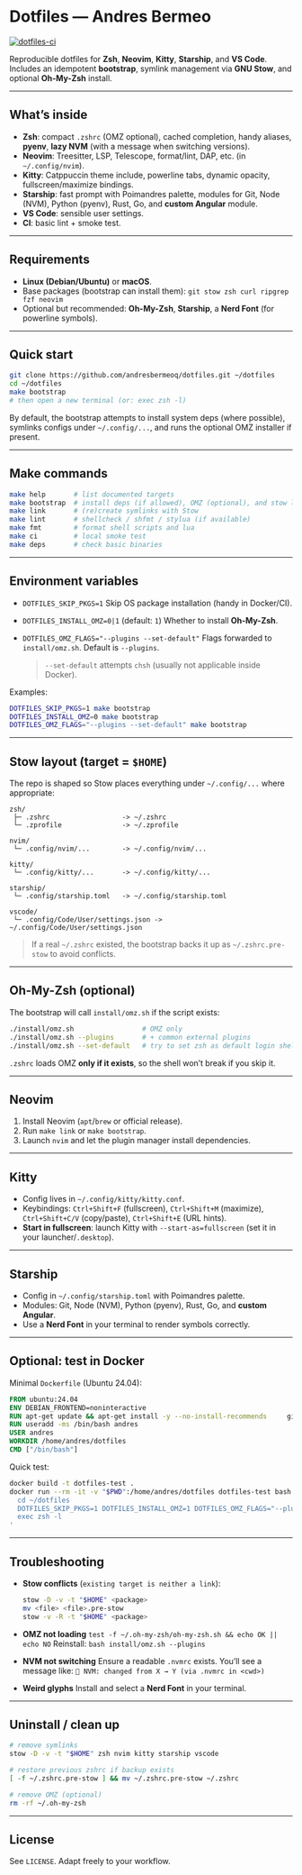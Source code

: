 # Dotfiles — Andres Bermeo

[![dotfiles-ci](https://github.com/andresbermeoq/dotfiles/actions/workflows/dotfiles-ci.yml/badge.svg?branch=main)](https://github.com/andresbermeoq/dotfiles/actions/workflows/dotfiles-ci.yml)

Reproducible dotfiles for **Zsh**, **Neovim**, **Kitty**, **Starship**, and **VS Code**.
Includes an idempotent **bootstrap**, symlink management via **GNU Stow**, and optional **Oh-My-Zsh** install.

---

## What’s inside

- **Zsh**: compact `.zshrc` (OMZ optional), cached completion, handy aliases, **pyenv**, **lazy NVM** (with a message when switching versions).
- **Neovim**: Treesitter, LSP, Telescope, format/lint, DAP, etc. (in `~/.config/nvim`).
- **Kitty**: Catppuccin theme include, powerline tabs, dynamic opacity, fullscreen/maximize bindings.
- **Starship**: fast prompt with Poimandres palette, modules for Git, Node (NVM), Python (pyenv), Rust, Go, and **custom Angular** module.
- **VS Code**: sensible user settings.
- **CI**: basic lint + smoke test.

---

## Requirements

- **Linux (Debian/Ubuntu)** or **macOS**.
- Base packages (bootstrap can install them):
  `git stow zsh curl ripgrep fzf neovim`
- Optional but recommended: **Oh-My-Zsh**, **Starship**, a **Nerd Font** (for powerline symbols).

---

## Quick start

```bash
git clone https://github.com/andresbermeoq/dotfiles.git ~/dotfiles
cd ~/dotfiles
make bootstrap
# then open a new terminal (or: exec zsh -l)
```

By default, the bootstrap attempts to install system deps (where possible), symlinks configs under `~/.config/...`, and runs the optional OMZ installer if present.

---

## Make commands

```bash
make help       # list documented targets
make bootstrap  # install deps (if allowed), OMZ (optional), and stow links
make link       # (re)create symlinks with Stow
make lint       # shellcheck / shfmt / stylua (if available)
make fmt        # format shell scripts and lua
make ci         # local smoke test
make deps       # check basic binaries
```

---

## Environment variables

- `DOTFILES_SKIP_PKGS=1`
  Skip OS package installation (handy in Docker/CI).

- `DOTFILES_INSTALL_OMZ=0|1` (default: `1`)
  Whether to install **Oh-My-Zsh**.

- `DOTFILES_OMZ_FLAGS="--plugins --set-default"`
  Flags forwarded to `install/omz.sh`. Default is `--plugins`.
  > `--set-default` attempts `chsh` (usually not applicable inside Docker).

Examples:
```bash
DOTFILES_SKIP_PKGS=1 make bootstrap
DOTFILES_INSTALL_OMZ=0 make bootstrap
DOTFILES_OMZ_FLAGS="--plugins --set-default" make bootstrap
```

---

## Stow layout (target = `$HOME`)

The repo is shaped so Stow places everything under `~/.config/...` where appropriate:

```
zsh/
 ├─ .zshrc                  -> ~/.zshrc
 └─ .zprofile               -> ~/.zprofile

nvim/
 └─ .config/nvim/...        -> ~/.config/nvim/...

kitty/
 └─ .config/kitty/...       -> ~/.config/kitty/...

starship/
 └─ .config/starship.toml   -> ~/.config/starship.toml

vscode/
 └─ .config/Code/User/settings.json -> ~/.config/Code/User/settings.json
```

> If a real `~/.zshrc` existed, the bootstrap backs it up as `~/.zshrc.pre-stow` to avoid conflicts.

---

## Oh-My-Zsh (optional)

The bootstrap will call `install/omz.sh` if the script exists:

```bash
./install/omz.sh                 # OMZ only
./install/omz.sh --plugins       # + common external plugins
./install/omz.sh --set-default   # try to set zsh as default login shell
```

`.zshrc` loads OMZ **only if it exists**, so the shell won’t break if you skip it.

---

## Neovim

1) Install Neovim (`apt`/`brew` or official release).
2) Run `make link` or `make bootstrap`.
3) Launch `nvim` and let the plugin manager install dependencies.

---

## Kitty

- Config lives in `~/.config/kitty/kitty.conf`.
- Keybindings: `Ctrl+Shift+F` (fullscreen), `Ctrl+Shift+M` (maximize), `Ctrl+Shift+C/V` (copy/paste), `Ctrl+Shift+E` (URL hints).
- **Start in fullscreen**: launch Kitty with `--start-as=fullscreen` (set it in your launcher/`.desktop`).

---

## Starship

- Config in `~/.config/starship.toml` with Poimandres palette.
- Modules: Git, Node (NVM), Python (pyenv), Rust, Go, and **custom Angular**.
- Use a **Nerd Font** in your terminal to render symbols correctly.

---

## Optional: test in Docker

Minimal `Dockerfile` (Ubuntu 24.04):

```dockerfile
FROM ubuntu:24.04
ENV DEBIAN_FRONTEND=noninteractive
RUN apt-get update && apt-get install -y --no-install-recommends     git make stow zsh curl ripgrep fzf neovim ca-certificates locales  && rm -rf /var/lib/apt/lists/* && locale-gen en_US.UTF-8
RUN useradd -ms /bin/bash andres
USER andres
WORKDIR /home/andres/dotfiles
CMD ["/bin/bash"]
```

Quick test:
```bash
docker build -t dotfiles-test .
docker run --rm -it -v "$PWD":/home/andres/dotfiles dotfiles-test bash -lc '
  cd ~/dotfiles
  DOTFILES_SKIP_PKGS=1 DOTFILES_INSTALL_OMZ=1 DOTFILES_OMZ_FLAGS="--plugins" make bootstrap
  exec zsh -l
'
```

---

## Troubleshooting

- **Stow conflicts** (`existing target is neither a link`):
  ```bash
  stow -D -v -t "$HOME" <package>
  mv <file> <file>.pre-stow
  stow -v -R -t "$HOME" <package>
  ```

- **OMZ not loading**
  `test -f ~/.oh-my-zsh/oh-my-zsh.sh && echo OK || echo NO`
  Reinstall: `bash install/omz.sh --plugins`

- **NVM not switching**
  Ensure a readable `.nvmrc` exists. You’ll see a message like:
  `🔄 NVM: changed from X → Y (via .nvmrc in <cwd>)`

- **Weird glyphs**
  Install and select a **Nerd Font** in your terminal.

---

## Uninstall / clean up

```bash
# remove symlinks
stow -D -v -t "$HOME" zsh nvim kitty starship vscode

# restore previous zshrc if backup exists
[ -f ~/.zshrc.pre-stow ] && mv ~/.zshrc.pre-stow ~/.zshrc

# remove OMZ (optional)
rm -rf ~/.oh-my-zsh
```

---

## License

See `LICENSE`. Adapt freely to your workflow.
